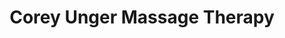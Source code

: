 ---
title: "Corey Unger Massage Therapy"
url: /white-river-junction/corey-unger-massage-therapy/
shop: massage
---